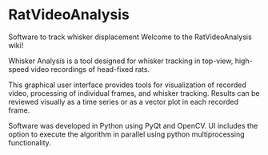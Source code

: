 # RatVideoAnalysis
Software to track whisker displacement 
Welcome to the RatVideoAnalysis wiki!

Whisker Analysis is a tool designed for whisker tracking in top-view, high-speed video recordings of head-fixed rats.

This graphical user interface provides tools for visualization of recorded video, processing of individual frames, and whisker tracking. Results can be reviewed visually as a time series or as a vector plot in each recorded frame.

Software was developed in Python using PyQt and OpenCV. UI includes the option to execute the algorithm in parallel using python multiprocessing functionality.
